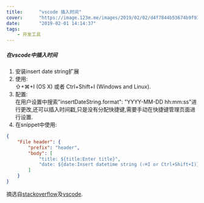 ```yaml
---
title:      "vscode 插入时间"
cover:      "https://image.123m.me/images/2019/02/02/d4f7844b53674b9f9380b3c3a1d3a933.md.png"
date:       "2019-02-01 14:14:37"
tags:       
    - 开发工具
---
```



##### 在vscode中插入时间

1. 安装insert date string扩展
2. 使用:  
⇧+⌘+I (OS X) 或者 Ctrl+Shift+I (Windows and Linux).  
3. 配置:  
在用户设置中搜索"insertDateString.format": "YYYY-MM-DD hh:mm:ss"进行更改,还可以插入时间戳,只是没有分配快捷键,需要手动在快捷键管理页面进行设置.  
4. 在snippet中使用:  
```json
{
    "File header": {
        "prefix": "header",
        "body": [
            "title: ${title:Enter title}",
            "date: ${date:Insert datetime string (⇧⌘I or Ctrl+Shift+I)}"
        ]
    }
}
```

摘选自[stackoverflow](https://stackoverflow.com/questions/38780057/how-to-insert-current-date-time-in-vscode)及[vscode](https://marketplace.visualstudio.com/items?itemName=jsynowiec.vscode-insertdatestring).